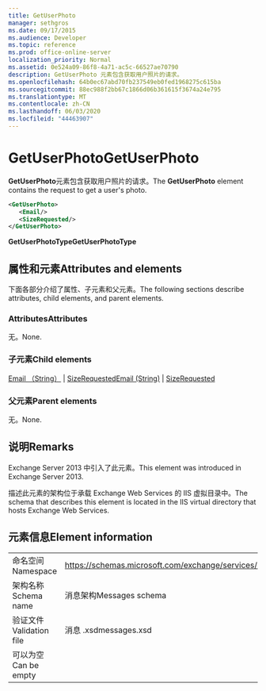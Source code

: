 ```yaml
---
title: GetUserPhoto
manager: sethgros
ms.date: 09/17/2015
ms.audience: Developer
ms.topic: reference
ms.prod: office-online-server
localization_priority: Normal
ms.assetid: 0e524a09-86f8-4a71-ac5c-66527ae70790
description: GetUserPhoto 元素包含获取用户照片的请求。
ms.openlocfilehash: 64b0ec67abd70fb237549eb0fed1968275c615ba
ms.sourcegitcommit: 88ec988f2bb67c1866d06b361615f3674a24e795
ms.translationtype: MT
ms.contentlocale: zh-CN
ms.lasthandoff: 06/03/2020
ms.locfileid: "44463907"
---
```

# <a name="getuserphoto"></a><span data-ttu-id="540e6-103">GetUserPhoto</span><span class="sxs-lookup"><span data-stu-id="540e6-103">GetUserPhoto</span></span>

<span data-ttu-id="540e6-104">**GetUserPhoto**元素包含获取用户照片的请求。</span><span class="sxs-lookup"><span data-stu-id="540e6-104">The **GetUserPhoto** element contains the request to get a user's photo.</span></span> 
  
```XML
<GetUserPhoto>
   <Email/>
   <SizeRequested/>
</GetUserPhoto>
```

 <span data-ttu-id="540e6-105">**GetUserPhotoType**</span><span class="sxs-lookup"><span data-stu-id="540e6-105">**GetUserPhotoType**</span></span>
## <a name="attributes-and-elements"></a><span data-ttu-id="540e6-106">属性和元素</span><span class="sxs-lookup"><span data-stu-id="540e6-106">Attributes and elements</span></span>

<span data-ttu-id="540e6-107">下面各部分介绍了属性、子元素和父元素。</span><span class="sxs-lookup"><span data-stu-id="540e6-107">The following sections describe attributes, child elements, and parent elements.</span></span>
  
### <a name="attributes"></a><span data-ttu-id="540e6-108">Attributes</span><span class="sxs-lookup"><span data-stu-id="540e6-108">Attributes</span></span>

<span data-ttu-id="540e6-109">无。</span><span class="sxs-lookup"><span data-stu-id="540e6-109">None.</span></span>
  
### <a name="child-elements"></a><span data-ttu-id="540e6-110">子元素</span><span class="sxs-lookup"><span data-stu-id="540e6-110">Child elements</span></span>

<span data-ttu-id="540e6-111">[Email （String）](email-string.md)  | [SizeRequested](sizerequested.md)</span><span class="sxs-lookup"><span data-stu-id="540e6-111">[Email (String)](email-string.md) | [SizeRequested](sizerequested.md)</span></span>
  
### <a name="parent-elements"></a><span data-ttu-id="540e6-112">父元素</span><span class="sxs-lookup"><span data-stu-id="540e6-112">Parent elements</span></span>

<span data-ttu-id="540e6-113">无。</span><span class="sxs-lookup"><span data-stu-id="540e6-113">None.</span></span>
  
## <a name="remarks"></a><span data-ttu-id="540e6-114">说明</span><span class="sxs-lookup"><span data-stu-id="540e6-114">Remarks</span></span>

<span data-ttu-id="540e6-115">Exchange Server 2013 中引入了此元素。</span><span class="sxs-lookup"><span data-stu-id="540e6-115">This element was introduced in Exchange Server 2013.</span></span>
  
<span data-ttu-id="540e6-116">描述此元素的架构位于承载 Exchange Web Services 的 IIS 虚拟目录中。</span><span class="sxs-lookup"><span data-stu-id="540e6-116">The schema that describes this element is located in the IIS virtual directory that hosts Exchange Web Services.</span></span>
  
## <a name="element-information"></a><span data-ttu-id="540e6-117">元素信息</span><span class="sxs-lookup"><span data-stu-id="540e6-117">Element information</span></span>

|||
|:-----|:-----|
|<span data-ttu-id="540e6-118">命名空间</span><span class="sxs-lookup"><span data-stu-id="540e6-118">Namespace</span></span>  <br/> |https://schemas.microsoft.com/exchange/services/2006/messages  <br/> |
|<span data-ttu-id="540e6-119">架构名称</span><span class="sxs-lookup"><span data-stu-id="540e6-119">Schema name</span></span>  <br/> |<span data-ttu-id="540e6-120">消息架构</span><span class="sxs-lookup"><span data-stu-id="540e6-120">Messages schema</span></span>  <br/> |
|<span data-ttu-id="540e6-121">验证文件</span><span class="sxs-lookup"><span data-stu-id="540e6-121">Validation file</span></span>  <br/> |<span data-ttu-id="540e6-122">消息 .xsd</span><span class="sxs-lookup"><span data-stu-id="540e6-122">messages.xsd</span></span>  <br/> |
|<span data-ttu-id="540e6-123">可以为空</span><span class="sxs-lookup"><span data-stu-id="540e6-123">Can be empty</span></span>  <br/> ||
   

